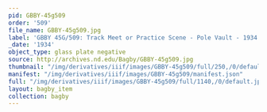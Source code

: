 ```yaml
---
pid: GBBY-45g509
order: '509'
file_name: GBBY-45g509.jpg
label: 'GBBY 45G/509: Track Meet or Practice Scene - Pole Vault - 1934'
_date: '1934'
object_type: glass plate negative
source: http://archives.nd.edu/Bagby/GBBY-45g509.jpg
thumbnail: "/img/derivatives/iiif/images/GBBY-45g509/full/250,/0/default.jpg"
manifest: "/img/derivatives/iiif/images/GBBY-45g509/manifest.json"
full: "/img/derivatives/iiif/images/GBBY-45g509/full/1140,/0/default.jpg"
layout: bagby_item
collection: bagby
---
```

